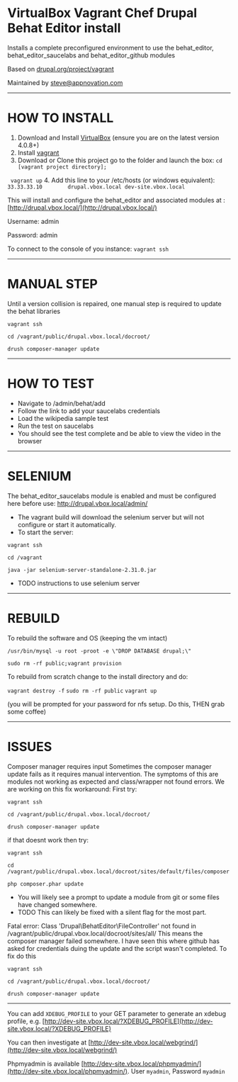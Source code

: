 # VirtualBox Vagrant Chef Drupal Behat Editor install
Installs a complete preconfigured environment to use the behat_editor, behat_editor_saucelabs and behat_editor_github modules

Based on [drupal.org/project/vagrant](http://drupal.org/project/vagrant/)

Maintained by steve@appnovation.com

--------
# HOW TO INSTALL

1. Download and Install [VirtualBox](http://www.virtualbox.org/) (ensure you are on the latest version 4.0.8+)
2. Install [vagrant](http://vagrantup.com/v1/docs/getting-started/index.html)
3. Download or Clone this project go to the folder and launch the box:
`cd [vagrant project directory];`

` vagrant up`
4. Add this line to your /etc/hosts (or windows equivalent):
    `33.33.33.10        drupal.vbox.local dev-site.vbox.local`
    
This will install and configure the behat_editor and associated modules at : [http://drupal.vbox.local/](http://drupal.vbox.local/)

Username: admin

Password: admin

To connect to the console of you instance: `vagrant ssh`
    
--------
# MANUAL STEP

Until a version collision is repaired, one manual step is required to update the behat libraries

`vagrant ssh`

`cd /vagrant/public/drupal.vbox.local/docroot/`

`drush composer-manager update`

--------
# HOW TO TEST
* Navigate to /admin/behat/add
* Follow the link to add your saucelabs credentials 
* Load the wikipedia sample test 
* Run the test on saucelabs
* You should see the test complete and be able to view the video in the browser

--------
# SELENIUM

The behat_editor_saucelabs module is enabled and must be configured here before use:
http://drupal.vbox.local/admin/

* The vagrant build will download the selenium server but will not configure or start it automatically. 
* To start the server:

`vagrant ssh`

`cd /vagrant`

`java -jar selenium-server-standalone-2.31.0.jar`

* TODO instructions to use selenium server
    
--------
# REBUILD
To rebuild the software and OS (keeping the vm intact)

`/usr/bin/mysql -u root -proot -e \"DROP DATABASE drupal;\"`

`sudo rm -rf public;vagrant provision`

To rebuild from scratch change to the install directory and do:

`vagrant destroy -f`
`sudo rm -rf public`
`vagrant up`

(you will be prompted for your password for nfs setup. Do this, THEN grab some coffee)

--------
# ISSUES

Composer manager requires input
Sometimes the composer manager update fails as it requires manual intervention.  The symptoms of this are modules not working as expected and class/wrapper not found errors. We are working on this fix workaround:
First try:

`vagrant ssh`

`cd /vagrant/public/drupal.vbox.local/docroot/`

`drush composer-manager update`

 if that doesnt work then try:

`vagrant ssh`

`cd /vagrant/public/drupal.vbox.local/docroot/sites/default/files/composer`

`php composer.phar update`

* You will likely see a prompt to update a module from git or some files have changed somewhere.
* TODO This can likely be fixed with a silent flag for the most part. 

Fatal error: Class 'Drupal\BehatEditor\FileController' not found in /vagrant/public/drupal.vbox.local/docroot/sites/all/
This means the composer manager failed somewhere.  I have seen this where github has asked for credentials duing the update and the script wasn't completed. To fix do this

`vagrant ssh`

`cd /vagrant/public/drupal.vbox.local/docroot/`

`drush composer-manager update` 

--------

You can add `XDEBUG_PROFILE` to your GET parameter to generate an xdebug profile, e.g. [http://dev-site.vbox.local/?XDEBUG_PROFILE](http://dev-site.vbox.local/?XDEBUG_PROFILE)

You can then investigate at [http://dev-site.vbox.local/webgrind/](http://dev-site.vbox.local/webgrind/)

Phpmyadmin is available [http://dev-site.vbox.local/phpmyadmin/](http://dev-site.vbox.local/phpmyadmin/). User `myadmin`, Password `myadmin`
